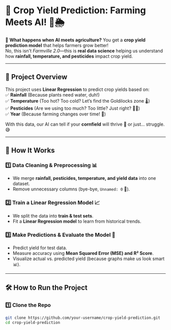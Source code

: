 # 🌾 Crop Yield Prediction: Farming Meets AI! 🤖🌦️  

🚜 **What happens when AI meets agriculture?** You get a **crop yield prediction model** that helps farmers grow better!  
No, this isn't *Farmville 2.0*—this is **real data science** helping us understand how **rainfall, temperature, and pesticides** impact crop yield.  

---

## 📌 Project Overview  
This project uses **Linear Regression** to predict crop yields based on:  
✅ **Rainfall** (Because plants need water, duh!)  
✅ **Temperature** (Too hot? Too cold? Let’s find the Goldilocks zone 🌡️)  
✅ **Pesticides** (Are we using too much? Too little? Just right? 🐜💀)  
✅ **Year** (Because farming changes over time! 📆)  

With this data, our AI can tell if your **cornfield** will thrive 🌽 or just... struggle. 😅  

---

## 🚀 How It Works  
### 1️⃣ Data Cleaning & Preprocessing 📊  
- We merge **rainfall, pesticides, temperature, and yield data** into one dataset.  
- Remove unnecessary columns (bye-bye, `Unnamed: 0` 👋).  

### 2️⃣ Train a Linear Regression Model 📈  
- We split the data into **train & test sets**.  
- Fit a **Linear Regression model** to learn from historical trends.  

### 3️⃣ Make Predictions & Evaluate the Model 🤖  
- Predict yield for test data.  
- Measure accuracy using **Mean Squared Error (MSE) and R² Score**.  
- Visualize actual vs. predicted yield (because graphs make us look smart 📊).  

---

## 🛠️ How to Run the Project  

### 1️⃣ Clone the Repo  
```sh
git clone https://github.com/your-username/crop-yield-prediction.git
cd crop-yield-prediction
